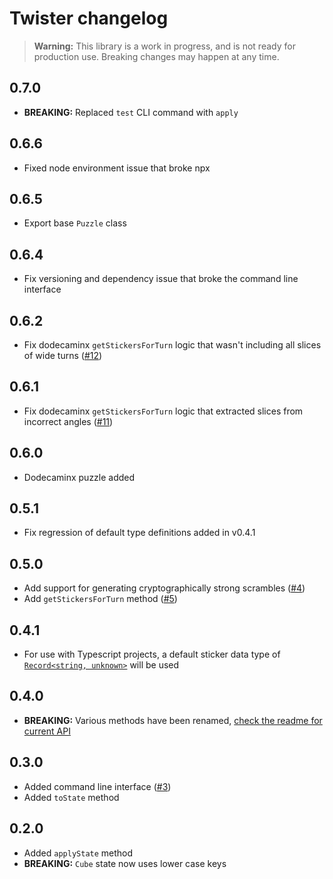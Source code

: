 # Twister changelog

> **Warning:** This library is a work in progress, and is not ready for production use. Breaking changes may happen at any time.

## 0.7.0

-  **BREAKING:** Replaced `test` CLI command with `apply`

## 0.6.6

- Fixed node environment issue that broke npx

## 0.6.5

- Export base `Puzzle` class

## 0.6.4

- Fix versioning and dependency issue that broke the command line interface

## 0.6.2

- Fix dodecaminx `getStickersForTurn` logic that wasn't including all slices of wide turns ([#12](https://github.com/scottbedard/twister/issues/12))

## 0.6.1

- Fix dodecaminx `getStickersForTurn` logic that extracted slices from incorrect angles ([#11](https://github.com/scottbedard/twister/issues/11))

## 0.6.0

- Dodecaminx puzzle added

## 0.5.1

- Fix regression of default type definitions added in v0.4.1

## 0.5.0

- Add support for generating cryptographically strong scrambles ([#4](https://github.com/scottbedard/twister/issues/4))
- Add `getStickersForTurn` method ([#5](https://github.com/scottbedard/twister/issues/5))

## 0.4.1

- For use with Typescript projects, a default sticker data type of [`Record<string, unknown>`](https://www.typescriptlang.org/docs/handbook/utility-types.html#recordkeystype) will be used

## 0.4.0

- **BREAKING:** Various methods have been renamed, [check the readme for current API](https://github.com/scottbedard/twister#api)

## 0.3.0

- Added command line interface ([#3](https://github.com/scottbedard/twister/issues/3))
- Added `toState` method

## 0.2.0

- Added `applyState` method
- **BREAKING:** `Cube` state now uses lower case keys
